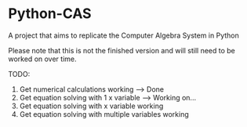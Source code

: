 # Python-CAS
A project that aims to replicate the Computer Algebra System in Python

Please note that this is not the finished version and will still need to be worked on over time.

TODO:
1) Get numerical calculations working --> Done
2) Get equation solving with 1 x variable --> Working on...
3) Get equation solving with x variable working
4) Get equation solving with multiple variables working
